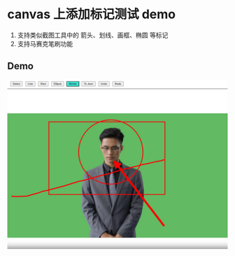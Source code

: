 # canvas 上添加标记测试 demo

1. 支持类似截图工具中的 箭头、划线、画框、椭圆 等标记
2. 支持马赛克笔刷功能


## Demo 
![alt text](./public/demo.png)
